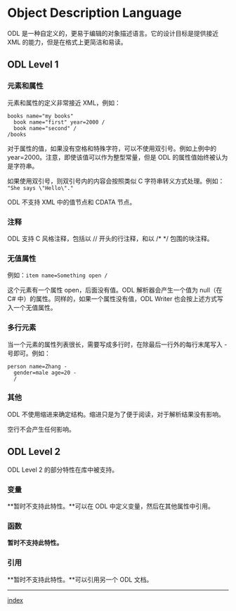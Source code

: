 # Object Description Language

ODL 是一种自定义的，更易于编辑的对象描述语言。它的设计目标是提供接近 XML 的能力，但是在格式上更简洁和易读。

## ODL Level 1

### 元素和属性

元素和属性的定义非常接近 XML，例如：
```
books name="my books"
  book name="first" year=2000 /
  book name="second" /
/books
```

对于属性的值，如果没有空格和特殊字符，可以不使用双引号。例如上例中的 year=2000。注意，即使该值可以作为整型常量，但是 ODL 的属性值始终被认为是字符串。

如果使用双引号，则双引号内的内容会按照类似 C 字符串转义方式处理。例如：  
`"She says \"Hello\"."`

ODL 不支持 XML 中的值节点和 CDATA 节点。

### 注释

ODL 支持 C 风格注释，包括以 // 开头的行注释，和以 /* */ 包围的块注释。

### 无值属性

例如：`item name=Something open /`

这个元素有一个属性 open，后面没有值。ODL 解析器会产生一个值为 null（在 C# 中）的属性。同样的，如果一个属性没有值，ODL Writer 也会按上述方式写入一个无值属性。

### 多行元素

当一个元素的属性列表很长，需要写成多行时，在除最后一行外的每行末尾写入 - 号即可。例如：
```
person name=Zhang -
  gender=male age=20 -
  /
```

### 其他

ODL 不使用缩进来确定结构。缩进只是为了便于阅读，对于解析结果没有影响。

空行不会产生任何影响。

## ODL Level 2

ODL Level 2 的部分特性在库中被支持。

### 变量

**暂时不支持此特性。**可以在 ODL 中定义变量，然后在其他属性中引用。

### 函数

**暂时不支持此特性。**

### 引用

**暂时不支持此特性。**可以引用另一个 ODL 文档。

---
[index](index)
